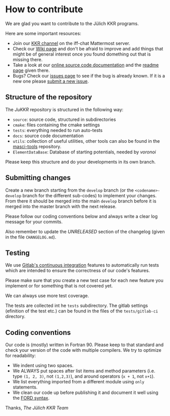 # How to contribute

We are glad you want to contribute to the Jülich KKR programs.

Here are some important resources:

  * Join our [KKR channel](https://iffchat.fz-juelich.de/signup_user_complete/?id=ascuxqyto3r53pn97gxm1kcu8h) on the iff-chat Mattermost server.
  * Check our [Wiki page](https://iffwiki.fz-juelich.de/kkr/doku.php) and don't be afraid to improve and add things that might be of general interest once you found domething out that is missing there.
  * Take a look at our [online source code documentation](https://kkr.iffgit.fz-juelich.de/jukkr) and the [readme page](https://kkr.iffgit.fz-juelich.de/jukkr/page/index.html) given there.
  * Bugs? Check our [issues page](https://iffgit.fz-juelich.de/kkr/kkrjm/issues) to see if the bug is already known. If it is a new one please [submit a new issue](https://iffgit.fz-juelich.de/kkr/jukkr/issues/new?issue%5Bassignee_id%5D=&issue%5Bmilestone_id%5D=).


## Structure of the repository

The *JuKKR* repository is structured in the following way:
  * `source`: source code, structured in subdirectories
  * `cmake`: files containing the cmake settings
  * `tests`: everything needed to run auto-tests
  * `docs`: source code documentation
  * `utils`: collection of useful utilities, other tools can also be found in the [masci-tools](https://github.com/JuDFTteam/masci-tools) repository.
  * `ElementDataBase`: Database of starting potentials, needed by *voronoi*

Please keep this structure and do your developments in its own branch.


## Submitting changes

Create a new branch starting from the `develop` branch (or the `<codename>-develop` branch for the different sub-codes) to implement your changes. From there it should be merged into the main `develop` branch before it is merged into the master branch with the next release. 

Please follow our coding conventions below and always write a clear log message for your commits.

Also remember to update the *UNRELEASED* section of the changelog (given in the file `CHANGELOG.md`).


## Testing

We use [Gitlab's continuous integration](https://about.gitlab.com/features/gitlab-ci-cd/) features to automatically run tests which are intended to ensure the correctness of our code's features. 

Please make sure that you create a new test case for each new feature you implement or for something that is not covered yet. 

We can always use more test coverage.

The tests are collected int he `tests` subdirectory. The gitlab settings (efinition of the test etc.) can be found in the files of the `tests/gitlab-ci` directory.


## Coding conventions

Our code is (mostly) written in Fortran 90. Please keep to that standard and check your version of the code with multiple compilers. We try to optimize for readability:

  * We indent using two spaces.
  * We ALWAYS put spaces after list items and method parameters (i.e. type `(1, 2, 3)`, not `(1,2,3)`), and around operators (`x + 1`, not `x+1`).
  * We list everything imported from a different module using `only` statements.
  * We clean our code up before publishing it and document it well using the [FORD syntax](https://github.com/Fortran-FOSS-Programmers/ford/wiki/Writing-Documentation).


Thanks,
*The Jülich KKR Team*
